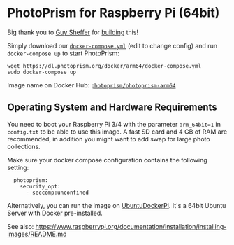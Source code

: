 PhotoPrism for Raspberry Pi (64bit)
===================================

Big thank you to [Guy Sheffer](https://github.com/guysoft) for 
[building](https://github.com/mikepadge/photoprism/issues/109) this!

Simply download our [`docker-compose.yml`](https://dl.photoprism.org/docker/arm64/docker-compose.yml) (edit to 
change config) and run `docker-compose up` to start PhotoPrism:

```
wget https://dl.photoprism.org/docker/arm64/docker-compose.yml
sudo docker-compose up
```

Image name on Docker Hub: [`photoprism/photoprism-arm64`](https://hub.docker.com/repository/docker/photoprism/photoprism-arm64)

## Operating System and Hardware Requirements ##

You need to boot your Raspberry Pi 3/4 with the parameter `arm_64bit=1` in `config.txt`
to be able to use this image.
A fast SD card and 4 GB of RAM are recommended, in addition you might want to add swap for large photo collections.

Make sure your docker compose configuration contains the following setting:

```
  photoprism:
    security_opt:
      - seccomp:unconfined
```

Alternatively, you can run the image on [UbuntuDockerPi](https://github.com/guysoft/UbuntuDockerPi). It's a 64bit Ubuntu Server with Docker pre-installed.

See also:
https://www.raspberrypi.org/documentation/installation/installing-images/README.md


